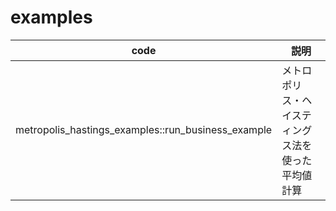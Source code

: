 # examples


| code | 説明 |
| ---- | ---- |
| metropolis_hastings_examples::run_business_example  | メトロポリス・ヘイスティングス法を使った平均値計算 |